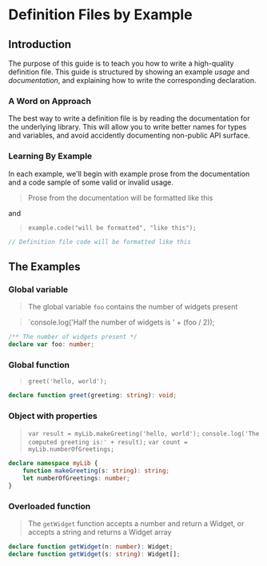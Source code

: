 # Definition Files by Example

## Introduction

The purpose of this guide is to teach you how to write a high-quality definition file.
This guide is structured by showing an example *usage* and *documentation*,
  and explaining how to write the corresponding declaration.

### A Word on Approach

The best way to write a definition file is by reading the documentation for the underlying library.
This will allow you to write better names for types and variables, and avoid accidently documenting non-public API surface.

### Learning By Example

In each example, we'll begin with example prose from the documentation and a code sample of some valid or invalid usage.

> Prose from the documentation will be formatted like this

and

> `example.code("will be formatted", "like this");`

```ts
// Definition file code will be formatted like this
```

## The Examples

### Global variable

> The global variable `foo` contains the number of widgets present

> `console.log('Half the number of widgets is ' + (foo / 2));

```ts
/** The number of widgets present */
declare var foo: number;
```

### Global function

> `greet('hello, world');`

```ts
declare function greet(greeting: string): void;
```

### Object with properties

> `var result = myLib.makeGreeting('hello, world');`
> `console.log('The computed greeting is:' + result);`
> `var count = myLib.numberOfGreetings;`

```ts
declare namespace myLib {
    function makeGreeting(s: string): string;	
    let numberOfGreetings: number;
}
```

### Overloaded function

> The `getWidget` function accepts a number and return a Widget, or accepts a string and returns a Widget array

```ts
declare function getWidget(n: number): Widget;
declare function getWidget(s: string): Widget[];
```

